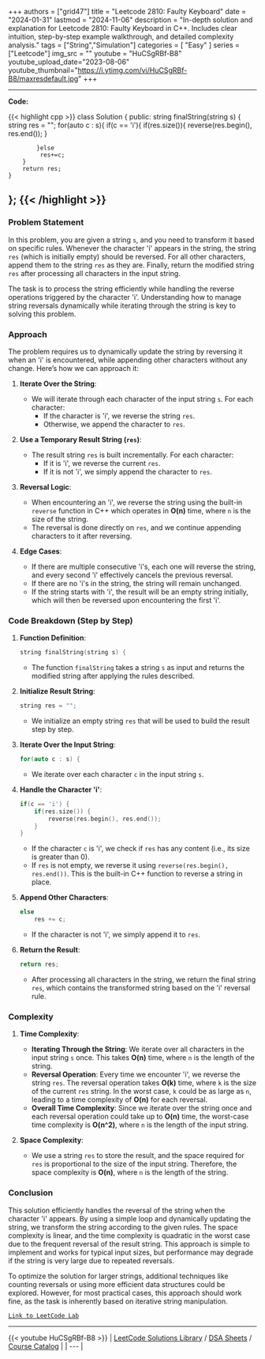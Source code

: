 
+++
authors = ["grid47"]
title = "Leetcode 2810: Faulty Keyboard"
date = "2024-01-31"
lastmod = "2024-11-06"
description = "In-depth solution and explanation for Leetcode 2810: Faulty Keyboard in C++. Includes clear intuition, step-by-step example walkthrough, and detailed complexity analysis."
tags = ["String","Simulation"]
categories = [
    "Easy"
]
series = ["Leetcode"]
img_src = ""
youtube = "HuCSgRBf-B8"
youtube_upload_date="2023-08-06"
youtube_thumbnail="https://i.ytimg.com/vi/HuCSgRBf-B8/maxresdefault.jpg"
+++



---
**Code:**

{{< highlight cpp >}}
class Solution {
public:
    string finalString(string s) {
        string res = "";
        for(auto c : s){
            if(c == 'i'){
                if(res.size()){
                    reverse(res.begin(), res.end());
                }
                
            }else
             res+=c;
        }
        return res;
    }
};
{{< /highlight >}}
---

### Problem Statement

In this problem, you are given a string `s`, and you need to transform it based on specific rules. Whenever the character 'i' appears in the string, the string `res` (which is initially empty) should be reversed. For all other characters, append them to the string `res` as they are. Finally, return the modified string `res` after processing all characters in the input string.

The task is to process the string efficiently while handling the reverse operations triggered by the character 'i'. Understanding how to manage string reversals dynamically while iterating through the string is key to solving this problem.

### Approach

The problem requires us to dynamically update the string by reversing it when an 'i' is encountered, while appending other characters without any change. Here’s how we can approach it:

1. **Iterate Over the String**:
   - We will iterate through each character of the input string `s`. For each character:
     - If the character is 'i', we reverse the string `res`.
     - Otherwise, we append the character to `res`.

2. **Use a Temporary Result String (`res`)**:
   - The result string `res` is built incrementally. For each character:
     - If it is 'i', we reverse the current `res`.
     - If it is not 'i', we simply append the character to `res`.

3. **Reversal Logic**:
   - When encountering an 'i', we reverse the string using the built-in `reverse` function in C++ which operates in **O(n)** time, where `n` is the size of the string. 
   - The reversal is done directly on `res`, and we continue appending characters to it after reversing.

4. **Edge Cases**:
   - If there are multiple consecutive 'i's, each one will reverse the string, and every second 'i' effectively cancels the previous reversal.
   - If there are no 'i's in the string, the string will remain unchanged.
   - If the string starts with 'i', the result will be an empty string initially, which will then be reversed upon encountering the first 'i'.

### Code Breakdown (Step by Step)

1. **Function Definition**:
   ```cpp
   string finalString(string s) {
   ```
   - The function `finalString` takes a string `s` as input and returns the modified string after applying the rules described.

2. **Initialize Result String**:
   ```cpp
   string res = "";
   ```
   - We initialize an empty string `res` that will be used to build the result step by step.

3. **Iterate Over the Input String**:
   ```cpp
   for(auto c : s) {
   ```
   - We iterate over each character `c` in the input string `s`.

4. **Handle the Character 'i'**:
   ```cpp
   if(c == 'i') {
       if(res.size()) {
           reverse(res.begin(), res.end());
       }
   }
   ```
   - If the character `c` is 'i', we check if `res` has any content (i.e., its size is greater than 0).
   - If `res` is not empty, we reverse it using `reverse(res.begin(), res.end())`. This is the built-in C++ function to reverse a string in place.

5. **Append Other Characters**:
   ```cpp
   else
       res += c;
   ```
   - If the character is not 'i', we simply append it to `res`.

6. **Return the Result**:
   ```cpp
   return res;
   ```
   - After processing all characters in the string, we return the final string `res`, which contains the transformed string based on the 'i' reversal rule.

### Complexity

1. **Time Complexity**:
   - **Iterating Through the String**: We iterate over all characters in the input string `s` once. This takes **O(n)** time, where `n` is the length of the string.
   - **Reversal Operation**: Every time we encounter 'i', we reverse the string `res`. The reversal operation takes **O(k)** time, where `k` is the size of the current `res` string. In the worst case, `k` could be as large as `n`, leading to a time complexity of **O(n)** for each reversal.
   - **Overall Time Complexity**: Since we iterate over the string once and each reversal operation could take up to **O(n)** time, the worst-case time complexity is **O(n^2)**, where `n` is the length of the input string.

2. **Space Complexity**:
   - We use a string `res` to store the result, and the space required for `res` is proportional to the size of the input string. Therefore, the space complexity is **O(n)**, where `n` is the length of the string.

### Conclusion

This solution efficiently handles the reversal of the string when the character 'i' appears. By using a simple loop and dynamically updating the string, we transform the string according to the given rules. The space complexity is linear, and the time complexity is quadratic in the worst case due to the frequent reversal of the result string. This approach is simple to implement and works for typical input sizes, but performance may degrade if the string is very large due to repeated reversals. 

To optimize the solution for larger strings, additional techniques like counting reversals or using more efficient data structures could be explored. However, for most practical cases, this approach should work fine, as the task is inherently based on iterative string manipulation.

[`Link to LeetCode Lab`](https://leetcode.com/problems/faulty-keyboard/description/)

---
{{< youtube HuCSgRBf-B8 >}}
| [LeetCode Solutions Library](https://grid47.xyz/leetcode/) / [DSA Sheets](https://grid47.xyz/sheets/) / [Course Catalog](https://grid47.xyz/courses/) |
| --- |
